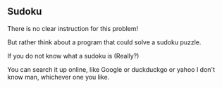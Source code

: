 ## Sudoku

There is no clear instruction for this problem! 

But rather think about a program that could solve a sudoku puzzle. 

If you do not know what a sudoku is (Really?) 

You can search it up online, like Google or duckduckgo or yahoo I don't know man, whichever one you like. 